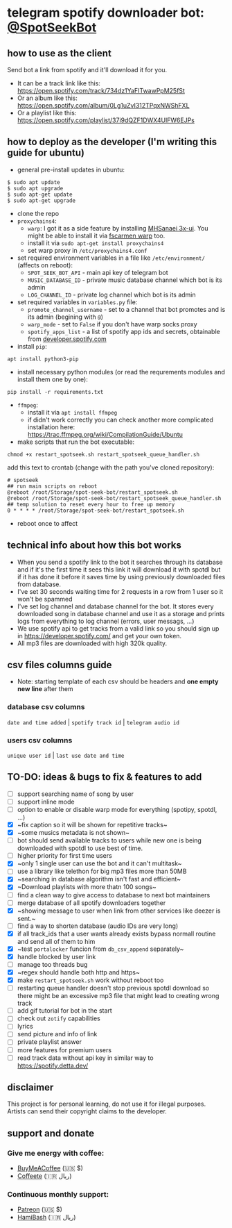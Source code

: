 # telegram spotify downloader bot: [@SpotSeekBot](https://t.me/SpotSeekBot)

## how to use as the client
Send bot a link from spotify and it'll download it for you.
  - It can be a track link like this:
https://open.spotify.com/track/734dz1YaFITwawPpM25fSt
  - Or an album like this:
https://open.spotify.com/album/0Lg1uZvI312TPqxNWShFXL
  - Or a playlist like this:
https://open.spotify.com/playlist/37i9dQZF1DWX4UlFW6EJPs

## how to deploy as the developer (I'm writing this guide for ubuntu)
- general pre-install updates in ubuntu:
```
$ sudo apt update
$ sudo apt upgrade
$ sudo apt-get update
$ sudo apt-get upgrade
```
- clone the repo
- `proxychains4`:
  - `warp`: I got it as a side feature by installing [MHSanaei 3x-ui](https://github.com/MHSanaei/3x-ui). You might be able to install it via [fscarmen warp](https://github.com/fscarmen/warp) too.
  - install it via `sudo apt-get install proxychains4`
  - set warp proxy in `/etc/proxychains4.conf`
- set required environment variables in a file like `/etc/environment/` (affects on reboot):
  - `SPOT_SEEK_BOT_API` - main api key of telegram bot
  - `MUSIC_DATABASE_ID` - private music database channel which bot is its admin
  - `LOG_CHANNEL_ID` - private log channel which bot is its admin
- set required variables in `variables.py` file:
  - `promote_channel_username` - set to a channel that bot promotes and is its admin (begining with `@`)
  - `warp_mode` - set to `False` if you don't have warp socks proxy
  - `spotify_apps_list` - a list of spotify app ids and secrets, obtainable from [developer.spotify.com](https://developer.spotify.com/)
- install `pip`:
```
apt install python3-pip
```
- install necessary python modules (or read the requrements modules and install them one by one):
```
pip install -r requirements.txt
```
- `ffmpeg`:
  - install it via `apt install ffmpeg`
  - if didn't work correctly you can check another more complicated installation here: https://trac.ffmpeg.org/wiki/CompilationGuide/Ubuntu
- make scripts that run the bot executable:
```
chmod +x restart_spotseek.sh restart_spotseek_queue_handler.sh
```
add this text to crontab (change with the path you've cloned repository):
```
# spotseek
## run main scripts on reboot
@reboot /root/Storage/spot-seek-bot/restart_spotseek.sh
@reboot /root/Storage/spot-seek-bot/restart_spotseek_queue_handler.sh
## temp solution to reset every hour to free up memory
0 * * * * /root/Storage/spot-seek-bot/restart_spotseek.sh
```
- reboot once to affect

## technical info about how this bot works
- When you send a spotify link to the bot it searches through its database and if it's the first time it sees this link it will download it with spotdl but if it has done it before it saves time by using previously downloaded files from database.
- I've set 30 seconds waiting time for 2 requests in a row from 1 user so it won't be spammed
- I've set log channel and database channel for the bot. It stores every downloaded song in database channel and use it as a storage and prints logs from everything to log channel (errors, user messags, ...)
- We use spotify api to get tracks from a valid link so you should sign up in https://developer.spotify.com/ and get your own token.
- All mp3 files are downloaded with high 320k quality.

## csv files columns guide
- Note: starting template of each csv should be headers and **one empty new line** after them
### database csv columns
`date and time added` | `spotify track id` | `telegram audio id`
### users csv columns
`unique user id` | `last use date and time`

## TO-DO: ideas & bugs to fix & features to add
- [ ] support searching name of song by user
- [ ] support inline mode
- [ ] option to enable or disable warp mode for everything (spotipy, spotdl, ...)
- [x] ~fix caption so it will be shown for repetitive tracks~
- [x] ~some musics metadata is not shown~
- [ ] bot should send available tracks to users while new one is being downloaded with spotdl to use best of time.
- [ ] higher priority for first time users
- [x] ~only 1 single user can use the bot and it can't multitask~
- [ ] use a library like telethon for big mp3 files more than 50MB
- [x] ~searching in database algorithm isn't fast and efficient~
- [x] ~Download playlists with more thatn 100 songs~
- [ ] find a clean way to give access to database to next bot maintainers
- [ ] merge database of all spotify downloaders together
- [x] ~showing message to user when link from other services like deezer is sent.~
- [ ] find a way to shorten database (audio IDs are very long)
- [x] if all track_ids that a user wants already exists bypass normall routine and send all of them to him
- [x] ~test `portalocker` funcion from `db_csv_append` separately~
- [x] handle blocked by user link
- [ ] manage too threads bug
- [x] ~regex should handle both http and https~
- [x] make `restart_spotseek.sh` work without reboot too
- [ ] restarting queue handler doesn't stop previous spotdl download so there might be an excessive mp3 file that might lead to creating wrong track
- [ ] add gif tutorial for bot in the start
- [ ] check out `zotify` capabilities
- [ ] lyrics
- [ ] send picture and info of link
- [ ] private playlist answer
- [ ] more features for premium users
- [ ] read track data without api key in similar way to https://spotify.detta.dev/

## disclaimer
This project is for personal learning, do not use it for illegal purposes. Artists can send their copyright claims to the developer.

## support and donate
### Give me energy with coffee:
- [BuyMeACoffee](https://www.buymeacoffee.com/Arashnm80) (🇺🇸 $)
- [Coffeete](https://www.coffeete.ir/Arashnm80) (🇮🇷 ريال)
### Continuous monthly support:
- [Patreon](https://www.patreon.com/Arashnm80) (🇺🇸 $)
- [HamiBash](https://hamibash.com/Arashnm80) (🇮🇷 ريال)